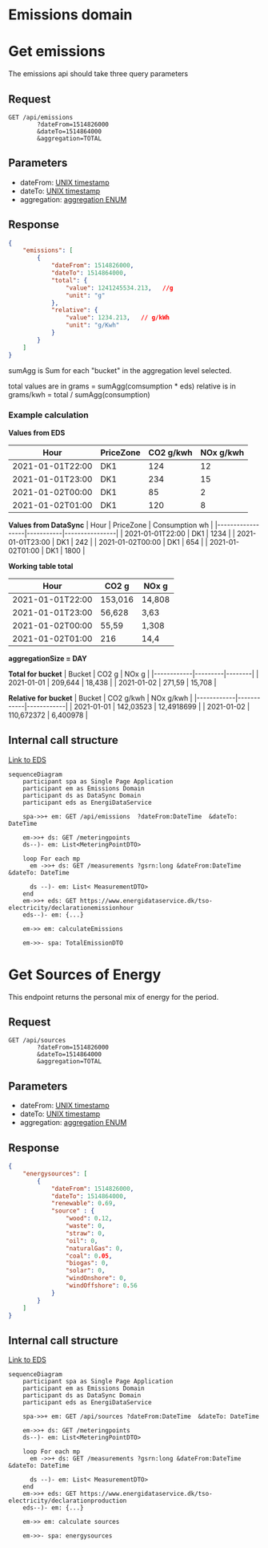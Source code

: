 
# Emissions domain

# Get emissions

The emissions api should take three query parameters

## Request

```text
GET /api/emissions
        ?dateFrom=1514826000
        &dateTo=1514864000
        &aggregation=TOTAL   
```

## Parameters

- dateFrom: [UNIX timestamp](conventions.md#date-from-and-to)
- dateTo: [UNIX timestamp](conventions.md#date-from-and-to)
- aggregation: [aggregation ENUM](conventions.md#aggregation)

## Response

```json
{
    "emissions": [
        {
            "dateFrom": 1514826000, 
            "dateTo": 1514864000,  
            "total": {
                "value": 1241245534.213,   //g
                "unit": "g"
            },
            "relative": {
                "value": 1234.213,   // g/kWh
                "unit": "g/Kwh"
            }
        }
    ]
}
```

sumAgg is Sum for each "bucket" in the aggregation level selected.

total values are in grams = sumAgg(comsumption * eds)
relative is in grams/kwh = total / sumAgg(consumption)

### Example calculation

**Values from EDS**

| Hour             | PriceZone | CO2 g/kwh | NOx g/kwh |
|------------------|-----------|-----------|-----------|
| 2021-01-01T22:00 | DK1       | 124       | 12        |
| 2021-01-01T23:00 | DK1       | 234       | 15        |
| 2021-01-02T00:00 | DK1       | 85        | 2         |
| 2021-01-02T01:00 | DK1       | 120       | 8         |

**Values from DataSync**
| Hour             | PriceZone | Consumption wh |
|------------------|-----------|----------------|
| 2021-01-01T22:00 | DK1       | 1234           |
| 2021-01-01T23:00 | DK1       | 242            |
| 2021-01-02T00:00 | DK1       | 654            |
| 2021-01-02T01:00 | DK1       | 1800           |

**Working table total**

| Hour             | CO2 g   | NOx g  |
|------------------|---------|--------|
| 2021-01-01T22:00 | 153,016 | 14,808 |
| 2021-01-01T23:00 | 56,628  | 3,63   |
| 2021-01-02T00:00 | 55,59   | 1,308  |
| 2021-01-02T01:00 | 216     | 14,4   |

**aggregationSize = DAY**

**Total for bucket**
| Bucket     | CO2 g   | NOx g  |
|------------|---------|--------|
| 2021-01-01 | 209,644 | 18,438 |
| 2021-01-02 | 271,59  | 15,708 |

**Relative for bucket**
| Bucket     | CO2 g/kwh  | NOx g/kwh  |
|------------|------------|------------|
| 2021-01-01 | 142,03523  | 12,4918699 |
| 2021-01-02 | 110,672372 | 6,400978   |


## Internal call structure

[Link to EDS](https://www.energidataservice.dk/tso-electricity/declarationemissionhour)

```mermaid
sequenceDiagram
    participant spa as Single Page Application
    participant em as Emissions Domain
    participant ds as DataSync Domain
    participant eds as EnergiDataService

    spa->>+ em: GET /api/emissions  ?dateFrom:DateTime  &dateTo: DateTime
    
    em->>+ ds: GET /meteringpoints
    ds--)- em: List<MeteringPointDTO>
    
    loop For each mp
      em ->>+ ds: GET /measurements ?gsrn:long &dateFrom:DateTime &dateTo: DateTime
        
      ds --)- em: List< MeasurementDTO>
    end
    em->>+ eds: GET https://www.energidataservice.dk/tso-electricity/declarationemissionhour
    eds--)- em: {...}

    em->> em: calculateEmissions

    em->>- spa: TotalEmissionDTO

```



# Get Sources of Energy

This endpoint returns the personal mix of energy for the period.
## Request

```text
GET /api/sources
        ?dateFrom=1514826000
        &dateTo=1514864000
        &aggregation=TOTAL   
```

## Parameters

- dateFrom: [UNIX timestamp](conventions.md#date-from-and-to)
- dateTo: [UNIX timestamp](conventions.md#date-from-and-to)
- aggregation: [aggregation ENUM](conventions.md#aggregation)

## Response

```json
{
    "energysources": [
        {
            "dateFrom": 1514826000, 
            "dateTo": 1514864000, 
            "renewable": 0.69,
            "source" : {
                "wood": 0.12,
                "waste": 0, 
                "straw": 0,
                "oil": 0,
                "naturalGas": 0,
                "coal": 0.05,
                "biogas": 0,
                "solar": 0,
                "windOnshore": 0,
                "windOffshore": 0.56
            }
        }
    ]
}
```

## Internal call structure

[Link to EDS](https://www.energidataservice.dk/tso-electricity/declarationproduction)

```mermaid
sequenceDiagram
    participant spa as Single Page Application
    participant em as Emissions Domain
    participant ds as DataSync Domain
    participant eds as EnergiDataService

    spa->>+ em: GET /api/sources ?dateFrom:DateTime  &dateTo: DateTime
    
    em->>+ ds: GET /meteringpoints
    ds--)- em: List<MeteringPointDTO>
    
    loop For each mp
      em ->>+ ds: GET /measurements ?gsrn:long &dateFrom:DateTime &dateTo: DateTime
        
      ds --)- em: List< MeasurementDTO>
    end
    em->>+ eds: GET https://www.energidataservice.dk/tso-electricity/declarationproduction
    eds--)- em: {...}

    em->> em: calculate sources

    em->>- spa: energysources

```
